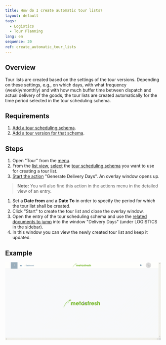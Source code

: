 ```yaml
---
title: How do I create automatic tour lists?
layout: default
tags:
  - Logistics
  - Tour Planning
lang: en
sequence: 20
ref: create_automatic_tour_lists
---
```


## Overview
Tour lists are created based on the settings of the tour versions. Depending on these settings, e.g., on which days, with what frequency (weekly/monthly) and with how much buffer time between dispatch and actual delivery of the goods, the tour lists are created automatically for the time period selected in the tour scheduling schema.

## Requirements
1. [Add a tour scheduling schema](Add_tour_scheduling_schema).
1. [Add a tour version for that schema](Add_tour_version).

## Steps
1. Open "Tour" from the [menu](Menu).
1. From the [list view](ViewModes#list-view), [select](RecordSelection) the [tour scheduling schema](Add_tour_scheduling_schema) you want to use for creating a tour list.
1. [Start the action](StartAction#actions-menu) "Generate Delivery Days". An overlay window opens up.
 >**Note:** You will also find this action in the actions menu in the detailed view of an entry.

1. Set a **Date from** and a **Date To** in order to specify the period for which the tour list shall be created.
1. Click "Start" to create the tour list and close the overlay window.
1. Open the entry of the tour scheduling schema and use the [related documents to jump](JumptoviaSidebar) into the window "Delivery Days" (under LOGISTICS in the sidebar).
1. In this window you can view the newly created tour list and keep it updated.

## Example
![](assets/Create_automatic_tour_lists.gif)
